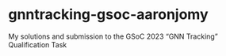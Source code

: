 # gnntracking-gsoc-aaronjomy
My solutions and submission to the GSoC 2023 “GNN Tracking” Qualification Task
